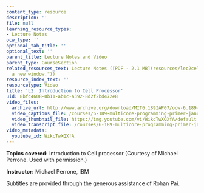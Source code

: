 ```yaml
---
content_type: resource
description: ''
file: null
learning_resource_types:
- Lecture Notes
ocw_type: ''
optional_tab_title: ''
optional_text: ''
parent_title: Lecture Notes and Video
parent_type: CourseSection
related_resources_text: Lecture Notes ([PDF - 2.1 MB](resources/lec2cell "Open in
  a new window."))
resource_index_text: ''
resourcetype: Video
title: 'L2: Introduction to Cell Processor'
uid: 8bfc4608-0b11-ab1c-a392-8d2f2bd472e8
video_files:
  archive_url: http://www.archive.org/download/MIT6.189IAP07/ocw-6.189-iap07-lec02_300k.mp4
  video_captions_file: /courses/6-189-multicore-programming-primer-january-iap-2007/bf0a6649c8525b54822871a1733863fc_WikcTwXQXfA.vtt
  video_thumbnail_file: https://img.youtube.com/vi/WikcTwXQXfA/default.jpg
  video_transcript_file: /courses/6-189-multicore-programming-primer-january-iap-2007/721667903c71785ddd21c5199afd8505_WikcTwXQXfA.pdf
video_metadata:
  youtube_id: WikcTwXQXfA
---
```


**Topics covered:** Introduction to Cell processor (Courtesy of Michael Perrone. Used with permission.)

**Instructor:** Michael Perrone, IBM

Subtitles are provided through the generous assistance of Rohan Pai.